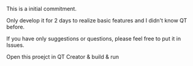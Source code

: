 This is a initial commitment.

Only develop it for 2 days to realize basic features and I didn't know QT before.

If you have only suggestions or questions, please feel free to put it in Issues.

Open this proejct in QT Creator & build & run
